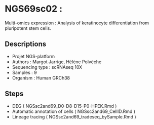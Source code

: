 # NGS69sc02 :  

Multi-omics expression : Analysis of keratinocyte differentiation from pluripotent stem cells.

## Descriptions 

- Projet NGS-platform 
- Authors : Margot Jarrige, Hélène Polvèche 
- Sequencing type : scRNAseq 10X
- Samples : 9
- Organism : Human GRCh38

## Steps  

- DEG ( NGSsc2and69_D0-D8-D15-P0-HPEK.Rmd ) 
- Automatic annotation of cells ( NGSsc2and69_CellID.Rmd ) 
- Lineage tracing ( NGSsc2and69_tradeseq_bySample.Rmd ) 


